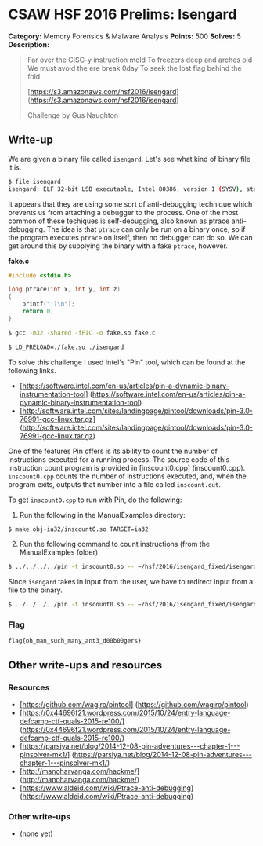 # CSAW HSF 2016 Prelims: Isengard

**Category:** Memory Forensics & Malware Analysis
**Points:** 500
**Solves:** 5
**Description:**

> Far over the CISC-y instruction mold
> To freezers deep and arches old
> We must avoid the ere break 0day
> To seek the lost flag behind the fold.
>
> [https://s3.amazonaws.com/hsf2016/isengard] (https://s3.amazonaws.com/hsf2016/isengard)
>
> Challenge by Gus Naughton

## Write-up

We are given a binary file called ``isengard``. Let's see what kind of binary file it is.

```bash
$ file isengard
isengard: ELF 32-bit LSB executable, Intel 80386, version 1 (SYSV), statically linked, stripped
```

It appears that they are using some sort of anti-debugging technique which prevents us from attaching a debugger to the process. One of the most common of these techiques is self-debugging, also known as ptrace anti-debugging. The idea is that ``ptrace`` can only be run on a binary once, so if the program executes ``ptrace`` on itself, then no debugger can do so. We can get around this by supplying the binary with a fake ``ptrace``, however.

**fake.c**
```c
#include <stdio.h>

long ptrace(int x, int y, int z)
{
    printf(":)\n");
    return 0;
}
```

```bash
$ gcc -m32 -shared -fPIC -o fake.so fake.c
```

```bash
$ LD_PRELOAD=./fake.so ./isengard
```


To solve this challenge I used Intel's "Pin" tool, which can be found at the following links.

* [https://software.intel.com/en-us/articles/pin-a-dynamic-binary-instrumentation-tool] (https://software.intel.com/en-us/articles/pin-a-dynamic-binary-instrumentation-tool)
* [http://software.intel.com/sites/landingpage/pintool/downloads/pin-3.0-76991-gcc-linux.tar.gz] (http://software.intel.com/sites/landingpage/pintool/downloads/pin-3.0-76991-gcc-linux.tar.gz)

One of the features Pin offers is its ability to count the number of instructions executed for a running process. The source code of this instruction count program is provided in [inscount0.cpp] (inscount0.cpp). ``inscount0.cpp`` counts the number of instructions executed, and, when the program exits, outputs that number into a file called ``inscount.out``.

To get ``inscount0.cpp`` to run with Pin, do the following:

1. Run the following in the ManualExamples directory:
```bash
$ make obj-ia32/inscount0.so TARGET=ia32
```
2. Run the following command to count instructions (from the ManualExamples folder)
```bash
$ ../../../../pin -t inscount0.so -- ~/hsf/2016/isengard_fixed/isengard
```

Since ``isengard`` takes in input from the user, we have to redirect input from a file to the binary.

```bash
$ ../../../../pin -t inscount0.so -- ~/hsf/2016/isengard_fixed/isengard < input
```


### Flag

``flag{oh_man_such_many_ant3_d00b00gers}``

## Other write-ups and resources

### Resources
* [https://github.com/wagiro/pintool] (https://github.com/wagiro/pintool)
* [https://0x44696f21.wordpress.com/2015/10/24/entry-language-defcamp-ctf-quals-2015-re100/] (https://0x44696f21.wordpress.com/2015/10/24/entry-language-defcamp-ctf-quals-2015-re100/)
* [https://parsiya.net/blog/2014-12-08-pin-adventures---chapter-1---pinsolver-mk1/] (https://parsiya.net/blog/2014-12-08-pin-adventures---chapter-1---pinsolver-mk1/)
* [http://manoharvanga.com/hackme/] (http://manoharvanga.com/hackme/)
* [https://www.aldeid.com/wiki/Ptrace-anti-debugging] (https://www.aldeid.com/wiki/Ptrace-anti-debugging)

### Other write-ups
* (none yet)

